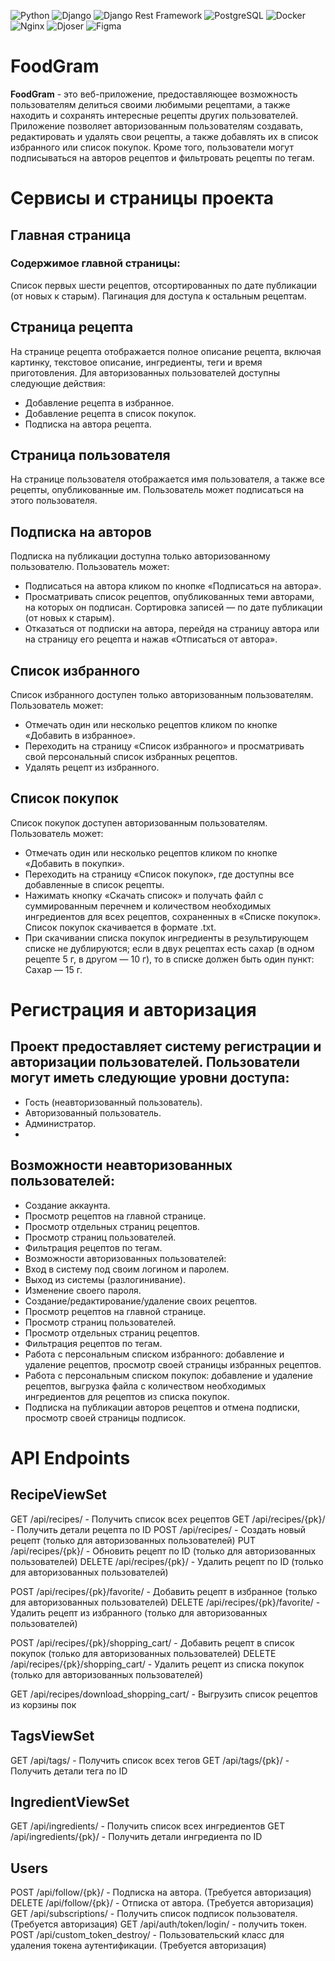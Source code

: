 ![Python](https://img.shields.io/badge/Python-blue)
![Django](https://img.shields.io/badge/Django-green)
![Django Rest Framework](https://img.shields.io/badge/Django%20Rest%20Framework-orange)
![PostgreSQL](https://img.shields.io/badge/PostgreSQL-blueviolet)
![Docker](https://img.shields.io/badge/Docker-blue)
![Nginx](https://img.shields.io/badge/Nginx-green)
![Djoser](https://img.shields.io/badge/Djoser-yellow)
![Figma](https://img.shields.io/badge/Figma-purple)

# FoodGram
**FoodGram** - это веб-приложение, предоставляющее возможность пользователям делиться своими любимыми рецептами, а также находить и сохранять интересные рецепты других пользователей. Приложение позволяет авторизованным пользователям создавать, редактировать и удалять свои рецепты, а также добавлять их в список избранного или список покупок. Кроме того, пользователи могут подписываться на авторов рецептов и фильтровать рецепты по тегам.

# Сервисы и страницы проекта
## Главная страница
### Содержимое главной страницы:

Список первых шести рецептов, отсортированных по дате публикации (от новых к старым).
Пагинация для доступа к остальным рецептам.

## Страница рецепта
На странице рецепта отображается полное описание рецепта, включая картинку, текстовое описание, ингредиенты, теги и время приготовления. Для авторизованных пользователей доступны следующие действия:

- Добавление рецепта в избранное.
- Добавление рецепта в список покупок.
- Подписка на автора рецепта.

## Страница пользователя
На странице пользователя отображается имя пользователя, а также все рецепты, опубликованные им. Пользователь может подписаться на этого пользователя.

## Подписка на авторов
Подписка на публикации доступна только авторизованному пользователю. Пользователь может:

- Подписаться на автора кликом по кнопке «Подписаться на автора».
- Просматривать список рецептов, опубликованных теми авторами, на которых он подписан. Сортировка записей — по дате публикации (от новых к старым).
- Отказаться от подписки на автора, перейдя на страницу автора или на страницу его рецепта и нажав «Отписаться от автора».

## Список избранного
Список избранного доступен только авторизованным пользователям. Пользователь может:

- Отмечать один или несколько рецептов кликом по кнопке «Добавить в избранное».
- Переходить на страницу «Список избранного» и просматривать свой персональный список избранных рецептов.
- Удалять рецепт из избранного.

## Список покупок
Список покупок доступен авторизованным пользователям. Пользователь может:

- Отмечать один или несколько рецептов кликом по кнопке «Добавить в покупки».
- Переходить на страницу «Список покупок», где доступны все добавленные в список рецепты.
- Нажимать кнопку «Скачать список» и получать файл с суммированным перечнем и количеством необходимых ингредиентов для всех рецептов, сохраненных в «Списке покупок». Список покупок скачивается в формате .txt.
- При скачивании списка покупок ингредиенты в результирующем списке не дублируются; если в двух рецептах есть сахар (в одном рецепте 5 г, в другом — 10 г), то в списке должен быть один пункт: Сахар — 15 г.

# Регистрация и авторизация
## Проект предоставляет систему регистрации и авторизации пользователей. Пользователи могут иметь следующие уровни доступа:

- Гость (неавторизованный пользователь).
- Авторизованный пользователь.
- Администратор.
- 
## Возможности неавторизованных пользователей:
- Создание аккаунта.
- Просмотр рецептов на главной странице.
- Просмотр отдельных страниц рецептов.
- Просмотр страниц пользователей.
- Фильтрация рецептов по тегам.
- Возможности авторизованных пользователей:
- Вход в систему под своим логином и паролем.
- Выход из системы (разлогинивание).
- Изменение своего пароля.
- Создание/редактирование/удаление своих рецептов.
- Просмотр рецептов на главной странице.
- Просмотр страниц пользователей.
- Просмотр отдельных страниц рецептов.
- Фильтрация рецептов по тегам.
- Работа с персональным списком избранного: добавление и удаление рецептов, просмотр своей страницы избранных рецептов.
- Работа с персональным списком покупок: добавление и удаление рецептов, выгрузка файла с количеством необходимых ингредиентов для рецептов из списка покупок.
- Подписка на публикации авторов рецептов и отмена подписки, просмотр своей страницы подписок.

# API Endpoints
## RecipeViewSet

GET /api/recipes/ - Получить список всех рецептов
GET /api/recipes/{pk}/ - Получить детали рецепта по ID
POST /api/recipes/ - Создать новый рецепт (только для авторизованных пользователей)
PUT /api/recipes/{pk}/ - Обновить рецепт по ID (только для авторизованных пользователей)
DELETE /api/recipes/{pk}/ - Удалить рецепт по ID (только для авторизованных пользователей)

POST /api/recipes/{pk}/favorite/ - Добавить рецепт в избранное (только для авторизованных пользователей)
DELETE /api/recipes/{pk}/favorite/ - Удалить рецепт из избранного (только для авторизованных пользователей)

POST /api/recipes/{pk}/shopping_cart/ - Добавить рецепт в список покупок (только для авторизованных пользователей)
DELETE /api/recipes/{pk}/shopping_cart/ - Удалить рецепт из списка покупок (только для авторизованных пользователей)

GET /api/recipes/download_shopping_cart/ - Выгрузить список рецептов из корзины пок

## TagsViewSet
GET /api/tags/ - Получить список всех тегов
GET /api/tags/{pk}/ - Получить детали тега по ID

## IngredientViewSet
GET /api/ingredients/ - Получить список всех ингредиентов
GET /api/ingredients/{pk}/ - Получить детали ингредиента по ID

## Users
POST /api/follow/{pk}/ - Подписка на автора. (Требуется авторизация)
DELETE /api/follow/{pk}/ - Отписка от автора. (Требуется авторизация)
GET /api/subscriptions/ - Получить список подписок пользователя. (Требуется авторизация)
GET /api/auth/token/login/ - получить токен.
POST /api/custom_token_destroy/ - Пользовательский класс для удаления токена аутентификации. (Требуется авторизация)
